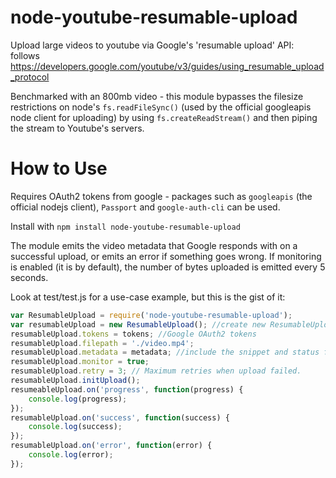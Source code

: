 node-youtube-resumable-upload
=============================

Upload large videos to youtube via Google's 'resumable upload' API:
follows https://developers.google.com/youtube/v3/guides/using_resumable_upload_protocol

Benchmarked with an 800mb video - this module bypasses the filesize restrictions on node's `fs.readFileSync()` (used by the official googleapis node client for uploading) by using `fs.createReadStream()` and then piping the stream to Youtube's servers.


How to Use
==========

Requires OAuth2 tokens from google - packages such as `googleapis` (the official nodejs client), `Passport` and `google-auth-cli` can be used.

Install with `npm install node-youtube-resumable-upload`

The module emits the video metadata that Google responds with on a successful upload, or emits an error if something goes wrong. If monitoring is enabled (it is by default), the number of bytes uploaded is emitted every 5 seconds. 

Look at test/test.js for a use-case example, but this is the gist of it:

```javascript
var ResumableUpload = require('node-youtube-resumable-upload');
var resumableUpload = new ResumableUpload(); //create new ResumableUpload
resumableUpload.tokens = tokens; //Google OAuth2 tokens
resumableUpload.filepath = './video.mp4';
resumableUpload.metadata = metadata; //include the snippet and status for the video
resumableUpload.monitor = true;
resumableUpload.retry = 3; // Maximum retries when upload failed.
resumableUpload.initUpload();
resumeableUpload.on('progress', function(progress) {
	console.log(progress);
});
resumableUpload.on('success', function(success) {
	console.log(success);
});
resumableUpload.on('error', function(error) {
	console.log(error);
});
```

